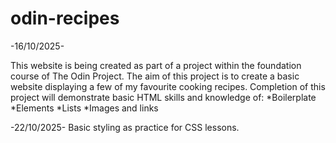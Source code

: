 # odin-recipes

-16/10/2025-

This website is being created as part of a project within the foundation course of The Odin Project.
The aim of this project is to create a basic website displaying a few of my favourite cooking recipes.
Completion of this project will demonstrate basic HTML skills and knowledge of:
*Boilerplate
*Elements
*Lists
*Images and links

-22/10/2025-
Basic styling as practice for CSS lessons.